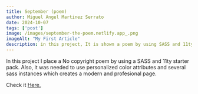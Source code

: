 ```yaml
---
title: September (poem)
author: Miguel Angel Martinez Serrato
date: 2024-10-07
tags: ['post']
image: /images/september-the-poem.netlify.app_.png
imageAlt: "My First Article"
description: in this project, It is shown a poem by using SASS and 11ty. Here I used several SASS instances like personalized functions which makes easy the edition of the project.
---
```


In this project I place a No copyright poem by using a SASS and 11ty starter pack. Also, it was needed to use personalized color attributes and several sass instances which creates a modern and profesional page.

Check it <a href="https://september-the-poem.netlify.app/">Here.</a>